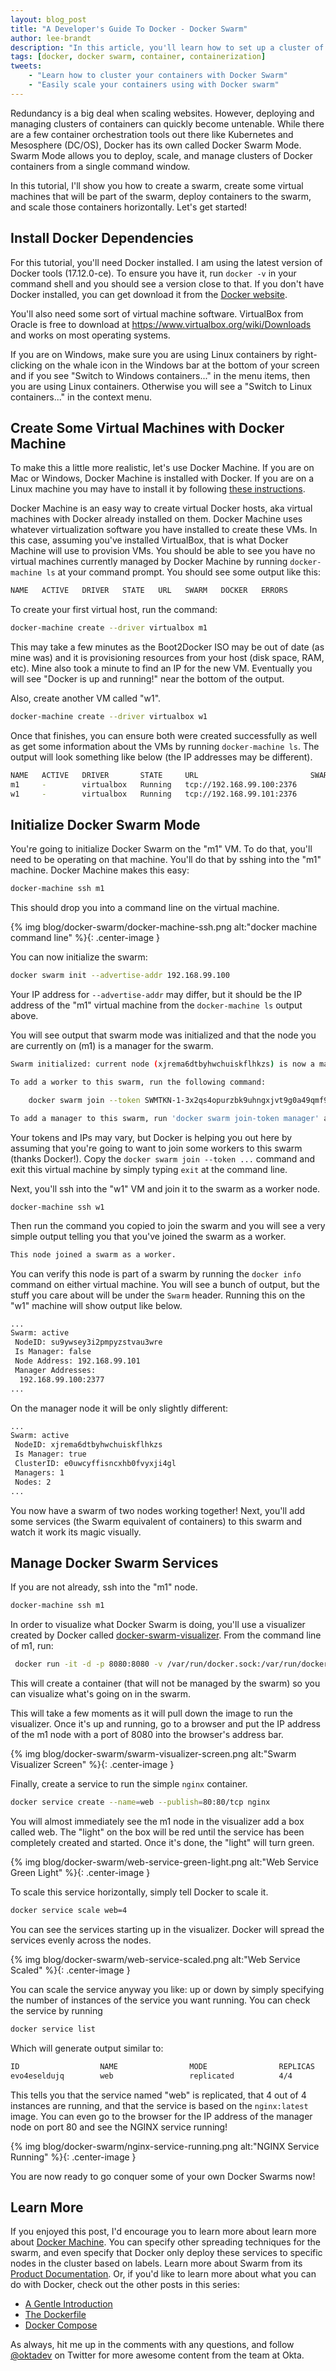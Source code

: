 ```yaml
---
layout: blog_post
title: "A Developer's Guide To Docker - Docker Swarm"
author: lee-brandt
description: "In this article, you'll learn how to set up a cluster of containers using Docker Swarm and how to use Docker Machine to create VMs that have Docker already installed."
tags: [docker, docker swarm, container, containerization]
tweets:
    - "Learn how to cluster your containers with Docker Swarm"
    - "Easily scale your containers using with Docker swarm"
---
```


Redundancy is a big deal when scaling websites. However, deploying and managing clusters of containers can quickly become untenable. While there are a few container orchestration tools out there like Kubernetes and Mesosphere (DC/OS), Docker has its own called Docker Swarm Mode. Swarm Mode allows you to deploy, scale, and manage clusters of Docker containers from a single command window.

In this tutorial, I'll show you how to create a swarm, create some virtual machines that will be part of the swarm, deploy containers to the swarm, and scale those containers horizontally. Let's get started!

## Install Docker Dependencies

For this tutorial, you'll need Docker installed. I am using the latest version of Docker tools (17.12.0-ce). To ensure you have it, run `docker -v` in your command shell and you should see a version close to that. If you don't have Docker installed, you can get download it from the [Docker website](https://www.docker.com/get-docker).

You'll also need some sort of virtual machine software. VirtualBox from Oracle is free to download at <https://www.virtualbox.org/wiki/Downloads> and works on most operating systems.

If you are on Windows, make sure you are using Linux containers by right-clicking on the whale icon in the Windows bar at the bottom of your screen and if you see "Switch to Windows containers..." in the menu items, then you are using Linux containers. Otherwise you will see a "Switch to Linux containers..." in the context menu.

## Create Some Virtual Machines with Docker Machine

To make this a little more realistic, let's use Docker Machine. If you are on Mac or Windows, Docker Machine is installed with Docker. If you are on a Linux machine you may have to install it by following [these instructions](https://docs.docker.com/machine/install-machine/).

Docker Machine is an easy way to create virtual Docker hosts, aka virtual machines with Docker already installed on them. Docker Machine uses whatever virtualization software you have installed to create these VMs. In this case, assuming you've installed VirtualBox, that is what Docker Machine will use to provision VMs. You should be able to see you have no virtual machines currently managed by Docker Machine by running `docker-machine ls` at your command prompt. You should see some output like this:

```bash
NAME   ACTIVE   DRIVER   STATE   URL   SWARM   DOCKER   ERRORS
```

To create your first virtual host, run the command:

```bash
docker-machine create --driver virtualbox m1
```

This may take a few minutes as the Boot2Docker ISO may be out of date (as mine was) and it is provisioning resources from your host (disk space, RAM, etc). Mine also took a minute to find an IP for the new VM. Eventually you will see "Docker is up and running!" near the bottom of the output.

Also, create another VM called "w1".

```bash
docker-machine create --driver virtualbox w1
```

Once that finishes, you can ensure both were created successfully as well as get some information about the VMs by running `docker-machine ls`. The output will look something like below (the IP addresses may be different).

```bash
NAME   ACTIVE   DRIVER       STATE     URL                         SWARM   DOCKER        ERRORS
m1     -        virtualbox   Running   tcp://192.168.99.100:2376           v18.01.0-ce
w1     -        virtualbox   Running   tcp://192.168.99.101:2376           v18.01.0-ce
```

## Initialize Docker Swarm Mode

You're going to initialize Docker Swarm on the "m1" VM. To do that, you'll need to be operating on that machine. You'll do that by sshing into the "m1" machine. Docker Machine makes this easy:

```bash
docker-machine ssh m1
```

This should drop you into a command line on the virtual machine.

{% img blog/docker-swarm/docker-machine-ssh.png alt:"docker machine command line" %}{: .center-image }

You can now initialize the swarm:

```bash
docker swarm init --advertise-addr 192.168.99.100
```

Your IP address for `--advertise-addr` may differ, but it should be the IP address of the "m1" virtual machine from the `docker-machine ls` output above.

You will see output that swarm mode was initialized and that the node you are currently on (m1) is a manager for the swarm.

```bash
Swarm initialized: current node (xjrema6dtbyhwchuiskflhkzs) is now a manager.

To add a worker to this swarm, run the following command:

    docker swarm join --token SWMTKN-1-3x2qs4opurzbk9uhngxjvt9g0a49qmf9r0c1spk6h73zrpkvkg-4li8vbz5i0nokggb9ayfsmdwf 192.168.99.100:2377

To add a manager to this swarm, run 'docker swarm join-token manager' and follow the instructions.
```

Your tokens and IPs may vary, but Docker is helping you out here by assuming that you're going to want to join some workers to this swarm (thanks Docker!). Copy the `docker swarm join --token ...` command and exit this virtual machine by simply typing `exit` at the command line.

Next, you'll ssh into the "w1" VM and join it to the swarm as a worker node.

```
docker-machine ssh w1
```

Then run the command you copied to join the swarm and you will see a very simple output telling you that you've joined the swarm as a worker.

```bash
This node joined a swarm as a worker.
```

You can verify this node is part of a swarm by running the `docker info` command on either virtual machine. You will see a bunch of output, but the stuff you care about will be under the `Swarm` header. Running this on the "w1" machine will show output like below.

```bash
...
Swarm: active
 NodeID: su9ywsey3i2pmpyzstvau3wre
 Is Manager: false
 Node Address: 192.168.99.101
 Manager Addresses:
  192.168.99.100:2377
...
```

On the manager node it will be only slightly different:

```bash
...
Swarm: active
 NodeID: xjrema6dtbyhwchuiskflhkzs
 Is Manager: true
 ClusterID: e0uwcyffisncxhb0fvyxji4gl
 Managers: 1
 Nodes: 2
...
```

You now have a swarm of two nodes working together! Next, you'll add some services (the Swarm equivalent of containers) to this swarm and watch it work its magic visually.

## Manage Docker Swarm Services

If you are not already, ssh into the "m1" node.

```bash
docker-machine ssh m1
```

In order to visualize what Docker Swarm is doing, you'll use a visualizer created by Docker called [docker-swarm-visualizer](https://github.com/dockersamples/docker-swarm-visualizer). From the command line of m1, run:

```bash
 docker run -it -d -p 8080:8080 -v /var/run/docker.sock:/var/run/docker.sock dockersamples/visualizer
```

This will create a container (that will not be managed by the swarm) so you can visualize what's going on in the swarm.

This will take a few moments as it will pull down the image to run the visualizer. Once it's up and running, go to a browser and put the IP address of the m1 node with a port of 8080 into the browser's address bar.

{% img blog/docker-swarm/swarm-visualizer-screen.png alt:"Swarm Visualizer Screen" %}{: .center-image }

Finally, create a service to run the simple `nginx` container.

```bash
docker service create --name=web --publish=80:80/tcp nginx
```

You will almost immediately see the m1 node in the visualizer add a box called web. The "light" on the box will be red until the service has been completely created and started. Once it's done, the "light" will turn green.

{% img blog/docker-swarm/web-service-green-light.png alt:"Web Service Green Light" %}{: .center-image }

To scale this service horizontally, simply tell Docker to scale it.

```bash
docker service scale web=4
```

You can see the services starting up in the visualizer. Docker will spread the services evenly across the nodes.

{% img blog/docker-swarm/web-service-scaled.png alt:"Web Service Scaled" %}{: .center-image }

You can scale the service anyway you like: up or down by simply specifying the number of instances of the service you want running. You can check the service by running

```bash
docker service list
```

Which will generate output similar to:

```bash
ID                  NAME                MODE                REPLICAS            IMAGE               PORTS
evo4eseldujq        web                 replicated          4/4                 nginx:latest        *:80->80/tcp
```

This tells you that the service named "web" is replicated, that 4 out of 4 instances are running, and that the service is based on the `nginx:latest` image. You can even go to the browser for the IP address of the manager node on port 80 and see the NGINX service running!

{% img blog/docker-swarm/nginx-service-running.png alt:"NGINX Service Running" %}{: .center-image }

You are now ready to go conquer some of your own Docker Swarms now!

## Learn More

If you enjoyed this post, I'd encourage you to learn more about  learn more about [Docker Machine](https://docs.docker.com/machine). You can specify other spreading techniques for the swarm, and even specify that Docker only deploy these services to specific nodes in the cluster based on labels. Learn more about Swarm from its [Product Documentation](https://docs.docker.com/swarm). Or, if you'd like to learn more about what you can do with Docker, check out the other posts in this series:

  * [A Gentle Introduction](/blog/2017/05/10/developers-guide-to-docker-part-1)
  * [The Dockerfile](/blog/2017/08/28/developers-guide-to-docker-part-2)
  * [Docker Compose](/blog/2017/10/11/developers-guide-to-docker-part-3)

As always, hit me up in the comments with any questions, and follow [@oktadev](https://twitter.com/OktaDev) on Twitter for more awesome content from the team at Okta.
